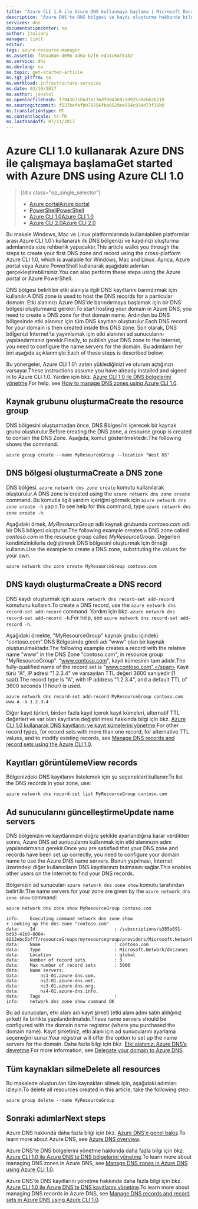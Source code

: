 ```yaml
---
title: "Azure CLI 1.0 ile Azure DNS kullanmaya başlama | Microsoft Docs"
description: "Azure DNS'te DNS bölgesi ve kaydı oluşturma hakkında bilgi edinin. Bu kılavuzda, Azure CLI 1.0 kullanarak ilk DNS bölgenizi ve kaydınızı oluşturup yönetmeniz için adım adım talimatlar sunulmaktadır."
services: dns
documentationcenter: na
author: jtuliani
manager: timlt
editor: 
tags: azure-resource-manager
ms.assetid: fb0aa0a6-d096-4d6a-b2f6-eda1c64f6182
ms.service: dns
ms.devlang: na
ms.topic: get-started-article
ms.tgt_pltfrm: na
ms.workload: infrastructure-services
ms.date: 03/10/2017
ms.author: jonatul
ms.openlocfilehash: f7943b71bbd16c36df09436973d92539eb62b210
ms.sourcegitcommit: f537befafb079256fba0529ee554c034d73f36b0
ms.translationtype: MT
ms.contentlocale: tr-TR
ms.lasthandoff: 07/11/2017
---
```

# <a name="get-started-with-azure-dns-using-azure-cli-10"></a><span data-ttu-id="1cd09-104">Azure CLI 1.0 kullanarak Azure DNS ile çalışmaya başlama</span><span class="sxs-lookup"><span data-stu-id="1cd09-104">Get started with Azure DNS using Azure CLI 1.0</span></span>

> [!div class="op_single_selector"]
> * [<span data-ttu-id="1cd09-105">Azure portal</span><span class="sxs-lookup"><span data-stu-id="1cd09-105">Azure portal</span></span>](dns-getstarted-portal.md)
> * [<span data-ttu-id="1cd09-106">PowerShell</span><span class="sxs-lookup"><span data-stu-id="1cd09-106">PowerShell</span></span>](dns-getstarted-powershell.md)
> * [<span data-ttu-id="1cd09-107">Azure CLI 1.0</span><span class="sxs-lookup"><span data-stu-id="1cd09-107">Azure CLI 1.0</span></span>](dns-getstarted-cli-nodejs.md)
> * [<span data-ttu-id="1cd09-108">Azure CLI 2.0</span><span class="sxs-lookup"><span data-stu-id="1cd09-108">Azure CLI 2.0</span></span>](dns-getstarted-cli.md)

<span data-ttu-id="1cd09-109">Bu makale Windows, Mac ve Linux platformlarında kullanılabilen platformlar arası Azure CLI 1.0'ı kullanarak ilk DNS bölgenizi ve kaydınızı oluşturma adımlarında size rehberlik yapacaktır.</span><span class="sxs-lookup"><span data-stu-id="1cd09-109">This article walks you through the steps to create your first DNS zone and record using the cross-platform Azure CLI 1.0, which is available for Windows, Mac and Linux.</span></span> <span data-ttu-id="1cd09-110">Ayrıca, Azure portal veya Azure PowerShell kullanarak aşağıdaki adımları gerçekleştirebilirsiniz.</span><span class="sxs-lookup"><span data-stu-id="1cd09-110">You can also perform these steps using the Azure portal or Azure PowerShell.</span></span>

<span data-ttu-id="1cd09-111">DNS bölgesi belirli bir etki alanıyla ilgili DNS kayıtlarını barındırmak için kullanılır.</span><span class="sxs-lookup"><span data-stu-id="1cd09-111">A DNS zone is used to host the DNS records for a particular domain.</span></span> <span data-ttu-id="1cd09-112">Etki alanınızı Azure DNS'de barındırmaya başlamak için bir DNS bölgesi oluşturmanız gerekir.</span><span class="sxs-lookup"><span data-stu-id="1cd09-112">To start hosting your domain in Azure DNS, you need to create a DNS zone for that domain name.</span></span> <span data-ttu-id="1cd09-113">Ardından bu DNS bölgesinde etki alanınız için tüm DNS kayıtları oluşturulur.</span><span class="sxs-lookup"><span data-stu-id="1cd09-113">Each DNS record for your domain is then created inside this DNS zone.</span></span> <span data-ttu-id="1cd09-114">Son olarak, DNS bölgenizi Internet'te yayımlamak için etki alanının ad sunucularını yapılandırmanız gerekir.</span><span class="sxs-lookup"><span data-stu-id="1cd09-114">Finally, to publish your DNS zone to the Internet, you need to configure the name servers for the domain.</span></span> <span data-ttu-id="1cd09-115">Bu adımların her biri aşağıda açıklanmıştır.</span><span class="sxs-lookup"><span data-stu-id="1cd09-115">Each of these steps is described below.</span></span>

<span data-ttu-id="1cd09-116">Bu yönergeler, Azure CLI 1.0’ı zaten yüklediğinizi ve oturum açtığınızı varsayar.</span><span class="sxs-lookup"><span data-stu-id="1cd09-116">These instructions assume you have already installed and signed in to Azure CLI 1.0.</span></span> <span data-ttu-id="1cd09-117">Yardım için bkz. [Azure CLI 1.0 ile DNS bölgelerini yönetme](dns-operations-dnszones-cli-nodejs.md).</span><span class="sxs-lookup"><span data-stu-id="1cd09-117">For help, see [How to manage DNS zones using Azure CLI 1.0](dns-operations-dnszones-cli-nodejs.md).</span></span>

## <a name="create-the-resource-group"></a><span data-ttu-id="1cd09-118">Kaynak grubunu oluşturma</span><span class="sxs-lookup"><span data-stu-id="1cd09-118">Create the resource group</span></span>

<span data-ttu-id="1cd09-119">DNS bölgesini oluşturmadan önce, DNS Bölgesi’ni içerecek bir kaynak grubu oluşturulur.</span><span class="sxs-lookup"><span data-stu-id="1cd09-119">Before creating the DNS zone, a resource group is created to contain the DNS Zone.</span></span> <span data-ttu-id="1cd09-120">Aşağıda, komut gösterilmektedir.</span><span class="sxs-lookup"><span data-stu-id="1cd09-120">The following shows the command.</span></span>

```azurecli
azure group create --name MyResourceGroup --location "West US"
```

## <a name="create-a-dns-zone"></a><span data-ttu-id="1cd09-121">DNS bölgesi oluşturma</span><span class="sxs-lookup"><span data-stu-id="1cd09-121">Create a DNS zone</span></span>

<span data-ttu-id="1cd09-122">DNS bölgesi, `azure network dns zone create` komutu kullanılarak oluşturulur.</span><span class="sxs-lookup"><span data-stu-id="1cd09-122">A DNS zone is created using the `azure network dns zone create` command.</span></span> <span data-ttu-id="1cd09-123">Bu komutla ilgili yardım içeriğini görmek için `azure network dns zone create -h` yazın.</span><span class="sxs-lookup"><span data-stu-id="1cd09-123">To see help for this command, type `azure network dns zone create -h`.</span></span>

<span data-ttu-id="1cd09-124">Aşağıdaki örnek, *MyResourceGroup* adlı kaynak grubunda *contoso.com* adlı bir DNS bölgesi oluşturur.</span><span class="sxs-lookup"><span data-stu-id="1cd09-124">The following example creates a DNS zone called *contoso.com* in the resource group called *MyResourceGroup*.</span></span> <span data-ttu-id="1cd09-125">Değerleri kendinizinkilerle değiştirerek DNS bölgesini oluşturmak için örneği kullanın.</span><span class="sxs-lookup"><span data-stu-id="1cd09-125">Use the example to create a DNS zone, substituting the values for your own.</span></span>

```azurecli
azure network dns zone create MyResourceGroup contoso.com
```


## <a name="create-a-dns-record"></a><span data-ttu-id="1cd09-126">DNS kaydı oluşturma</span><span class="sxs-lookup"><span data-stu-id="1cd09-126">Create a DNS record</span></span>

<span data-ttu-id="1cd09-127">DNS kaydı oluşturmak için `azure network dns record-set add-record` komutunu kullanın.</span><span class="sxs-lookup"><span data-stu-id="1cd09-127">To create a DNS record, use the `azure network dns record-set add-record` command.</span></span> <span data-ttu-id="1cd09-128">Yardım için bkz. `azure network dns record-set add-record -h`.</span><span class="sxs-lookup"><span data-stu-id="1cd09-128">For help, see `azure network dns record-set add-record -h`.</span></span>

<span data-ttu-id="1cd09-129">Aşağıdaki örnekte, "MyResourceGroup" kaynak grubu içindeki "contoso.com" DNS Bölgesinde göreli adı "www" olan bir kaynak oluşturulmaktadır.</span><span class="sxs-lookup"><span data-stu-id="1cd09-129">The following example creates a record with the relative name "www" in the DNS Zone "contoso.com", in resource group "MyResourceGroup".</span></span> <span data-ttu-id="1cd09-130">"www.contoso.com", kayıt kümesinin tam adıdır.</span><span class="sxs-lookup"><span data-stu-id="1cd09-130">The fully-qualified name of the record set is "www.contoso.com".</span></span> <span data-ttu-id="1cd09-131">Kayıt türü "A", IP adresi "1.2.3.4" ve varsayılan TTL değeri 3600 saniyedir (1 saat).</span><span class="sxs-lookup"><span data-stu-id="1cd09-131">The record type is "A", with IP address "1.2.3.4", and a default TTL of 3600 seconds (1 hour) is used.</span></span>

```azurecli
azure network dns record-set add-record MyResourceGroup contoso.com www A -a 1.2.3.4
```

<span data-ttu-id="1cd09-132">Diğer kayıt türleri, birden fazla kayıt içerek kayıt kümeleri, alternatif TTL değerleri ve var olan kayıtların değiştirilmesi hakkında bilgi için bkz. [Azure CLI 1.0 kullanarak DNS kayıtlarını ve kayıt kümelerini yönetme](dns-operations-recordsets-cli-nodejs.md).</span><span class="sxs-lookup"><span data-stu-id="1cd09-132">For other record types, for record sets with more than one record, for alternative TTL values, and to modify existing records, see [Manage DNS records and record sets using the Azure CLI 1.0](dns-operations-recordsets-cli-nodejs.md).</span></span>


## <a name="view-records"></a><span data-ttu-id="1cd09-133">Kayıtları görüntüleme</span><span class="sxs-lookup"><span data-stu-id="1cd09-133">View records</span></span>

<span data-ttu-id="1cd09-134">Bölgenizdeki DNS kayıtlarını listelemek için şu seçenekleri kullanın:</span><span class="sxs-lookup"><span data-stu-id="1cd09-134">To list the DNS records in your zone, use:</span></span>

```azurecli
azure network dns record-set list MyResourceGroup contoso.com
```


## <a name="update-name-servers"></a><span data-ttu-id="1cd09-135">Ad sunucularını güncelleştirme</span><span class="sxs-lookup"><span data-stu-id="1cd09-135">Update name servers</span></span>

<span data-ttu-id="1cd09-136">DNS bölgenizin ve kayıtlarınızın doğru şekilde ayarlandığına karar verdikten sonra, Azure DNS ad sunucularını kullanmak için etki alanınızın adını yapılandırmanız gerekir.</span><span class="sxs-lookup"><span data-stu-id="1cd09-136">Once you are satisfied that your DNS zone and records have been set up correctly, you need to configure your domain name to use the Azure DNS name servers.</span></span> <span data-ttu-id="1cd09-137">Bunun yapılması, İnternet üzerindeki diğer kullanıcıların DNS kayıtlarınızı bulmasını sağlar.</span><span class="sxs-lookup"><span data-stu-id="1cd09-137">This enables other users on the Internet to find your DNS records.</span></span>

<span data-ttu-id="1cd09-138">Bölgenizin ad sunucuları `azure network dns zone show` komutu tarafından belirtilir:</span><span class="sxs-lookup"><span data-stu-id="1cd09-138">The name servers for your zone are given by the `azure network dns zone show` command:</span></span>

```azurecli
azure network dns zone show MyResourceGroup contoso.com

info:    Executing command network dns zone show
+ Looking up the dns zone "contoso.com"
data:    Id                              : /subscriptions/a385a691-bd93-41b0-8084-8213ebc5bff7/resourceGroups/myresourcegroup/providers/Microsoft.Network/dnszones/contoso.com
data:    Name                            : contoso.com
data:    Type                            : Microsoft.Network/dnszones
data:    Location                        : global
data:    Number of record sets           : 3
data:    Max number of record sets       : 5000
data:    Name servers:
data:        ns1-01.azure-dns.com.
data:        ns2-01.azure-dns.net.
data:        ns3-01.azure-dns.org.
data:        ns4-01.azure-dns.info.
data:    Tags                            :
info:    network dns zone show command OK
```

<span data-ttu-id="1cd09-139">Bu ad sunucuları, etki alanı adı kayıt şirketi (etki alanı adını satın aldığınız şirket) ile birlikte yapılandırılmalıdır.</span><span class="sxs-lookup"><span data-stu-id="1cd09-139">These name servers should be configured with the domain name registrar (where you purchased the domain name).</span></span> <span data-ttu-id="1cd09-140">Kayıt şirketiniz, etki alanı için ad sunucularını ayarlama seçeneğini sunar.</span><span class="sxs-lookup"><span data-stu-id="1cd09-140">Your registrar will offer the option to set up the name servers for the domain.</span></span> <span data-ttu-id="1cd09-141">Daha fazla bilgi için bkz. [Etki alanınızı Azure DNS’e devretme](dns-domain-delegation.md).</span><span class="sxs-lookup"><span data-stu-id="1cd09-141">For more information, see [Delegate your domain to Azure DNS](dns-domain-delegation.md).</span></span>

## <a name="delete-all-resources"></a><span data-ttu-id="1cd09-142">Tüm kaynakları silme</span><span class="sxs-lookup"><span data-stu-id="1cd09-142">Delete all resources</span></span>
 
<span data-ttu-id="1cd09-143">Bu makalede oluşturulan tüm kaynakları silmek için, aşağıdaki adımları izleyin:</span><span class="sxs-lookup"><span data-stu-id="1cd09-143">To delete all resources created in this article, take the following step:</span></span>

```azurecli
azure group delete --name MyResourceGroup
```

## <a name="next-steps"></a><span data-ttu-id="1cd09-144">Sonraki adımlar</span><span class="sxs-lookup"><span data-stu-id="1cd09-144">Next steps</span></span>

<span data-ttu-id="1cd09-145">Azure DNS hakkında daha fazla bilgi için bkz. [Azure DNS'e genel bakış](dns-overview.md).</span><span class="sxs-lookup"><span data-stu-id="1cd09-145">To learn more about Azure DNS, see [Azure DNS overview](dns-overview.md).</span></span>

<span data-ttu-id="1cd09-146">Azure DNS’te DNS bölgelerini yönetme hakkında daha fazla bilgi için bkz. [Azure CLI 1.0 ile Azure DNS’te DNS bölgelerini yönetme](dns-operations-dnszones-cli-nodejs.md).</span><span class="sxs-lookup"><span data-stu-id="1cd09-146">To learn more about managing DNS zones in Azure DNS, see [Manage DNS zones in Azure DNS using Azure CLI 1.0](dns-operations-dnszones-cli-nodejs.md).</span></span>

<span data-ttu-id="1cd09-147">Azure DNS’te DNS kayıtlarını yönetme hakkında daha fazla bilgi için bkz. [Azure CLI 1.0 ile Azure DNS’te DNS kayıtlarını yönetme](dns-operations-recordsets-cli-nodejs.md).</span><span class="sxs-lookup"><span data-stu-id="1cd09-147">To learn more about managing DNS records in Azure DNS, see [Manage DNS records and record sets in Azure DNS using Azure CLI 1.0](dns-operations-recordsets-cli-nodejs.md).</span></span>

